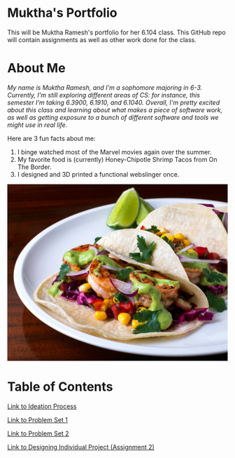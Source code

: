 # Muktha's Portfolio
This will be Muktha Ramesh's portfolio for her 6.104 class.  This GitHub repo will contain assignments as well as other work done for the class.

# About Me
*My name is Muktha Ramesh, and I'm a sophomore majoring in 6-3.  Currently, I'm still exploring different areas of CS: for instance, this semester I'm taking 6.3900, 6.1910, and 6.1040.  Overall, I'm pretty excited about this class and learning about what makes a piece of software work, as well as getting exposure to a bunch of different software and tools we might use in real life.*

Here are 3 fun facts about me:
1. I binge watched most of the Marvel movies again over the summer.
2. My favorite food is \(currently\) Honey-Chipotle Shrimp Tacos from On The Border.
3. I designed and 3D printed a functional webslinger once.

![shrimp tacos image](assets/unsplash_image.jpg)


# Table of Contents
[Link to Ideation Process](assignments/assignment1.md)

[Link to Problem Set 1](assignments/writingConcepts.md)

[Link to Problem Set 2](assignments/composingConcepts.md)

[Link to Designing Individual Project (Assignment 2)](assignments/assignment2.md)
